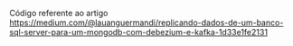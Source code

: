 Código referente ao artigo https://medium.com/@lauanguermandi/replicando-dados-de-um-banco-sql-server-para-um-mongodb-com-debezium-e-kafka-1d33e1fe2131
